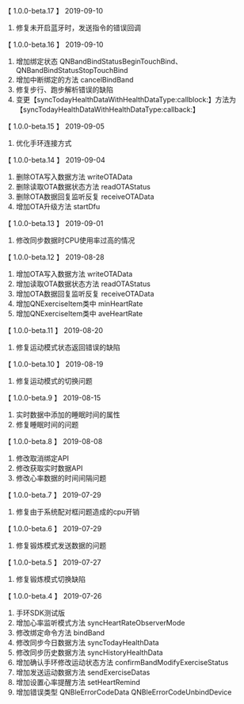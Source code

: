 【 1.0.0-beta.17 】 2019-09-10
1. 修复未开启蓝牙时，发送指令的错误回调

【 1.0.0-beta.16 】 2019-09-10
1.  增加绑定状态 QNBandBindStatusBeginTouchBind、QNBandBindStatusStopTouchBind
2. 增加中断绑定的方法 cancelBindBand
3. 修复步行、跑步解析错误的缺陷
4. 变更【syncTodayHealthDataWithHealthDataType:callblock:】方法为【syncTodayHealthDataWithHealthDataType:callback:】

【 1.0.0-beta.15 】 2019-09-05
1.  优化手环连接方式

【 1.0.0-beta.14 】 2019-09-04
1.  删除OTA写入数据方法 writeOTAData
2.  删除读取OTA数据状态方法 readOTAStatus
3.  删除OTA数据回复监听反复 receiveOTAData
4. 增加OTA升级方法 startDfu

【 1.0.0-beta.13 】 2019-09-01
1.  修改同步数据时CPU使用率过高的情况

【 1.0.0-beta.12 】 2019-08-28
1.  增加OTA写入数据方法 writeOTAData
2.  增加读取OTA数据状态方法 readOTAStatus
3.  增加OTA数据回复监听反复 receiveOTAData
4.  增加QNExerciseItem类中 minHeartRate 
5.  增加QNExerciseItem类中 aveHeartRate 

【 1.0.0-beta.11 】 2019-08-20
1.  修复运动模式状态返回错误的缺陷

【 1.0.0-beta.10 】 2019-08-19
1.  修复运动模式的切换问题

【 1.0.0-beta.9 】 2019-08-15
1.  实时数据中添加的睡眠时间的属性
2.  修复睡眠时间的问题

【 1.0.0-beta.8 】 2019-08-08
1.  修改取消绑定API
1.  修改获取实时数据API
1.  修改心率数据的时间间隔问题

【 1.0.0-beta.7 】 2019-07-29
1.  修复由于系统配对框问题造成的cpu开销

【 1.0.0-beta.6 】 2019-07-29
1.  修复锻炼模式发送数据的问题

【 1.0.0-beta.5 】 2019-07-27
1. 修复锻炼模式切换缺陷

【 1.0.0-beta.4 】 2019-07-26
1. 手环SDK测试版 
2. 增加心率监听模式方法 syncHeartRateObserverMode 
3. 修改绑定命令方法 bindBand 
4. 修改同步今日数据方法 syncTodayHealthData 
5. 修改同步历史数据方法 syncHistoryHealthData 
6. 增加确认手环修改运动状态方法 confirmBandModifyExerciseStatus 
7. 增加发送运动数据方法 sendExerciseDatas 
8. 增加设置心率提醒方法 setHeartRemind 
9. 增加错误类型 QNBleErrorCodeData QNBleErrorCodeUnbindDevice
